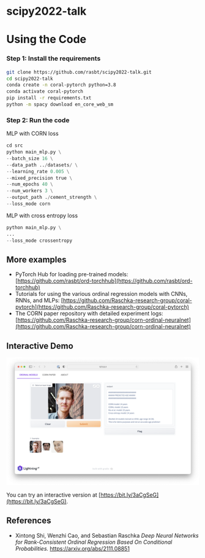 # scipy2022-talk



# Using the Code



### Step 1: Install the requirements

```bash
git clone https://github.com/rasbt/scipy2022-talk.git
cd scipy2022-talk
conda create -n coral-pytorch python=3.8
conda activate coral-pytorch
pip install -r requirements.txt
python -m spacy download en_core_web_sm
```

### Step 2: Run the code

MLP with CORN loss

```python
cd src
python main_mlp.py \
--batch_size 16 \
--data_path ../datasets/ \
--learning_rate 0.005 \
--mixed_precision true \
--num_epochs 40 \
--num_workers 3 \
--output_path ./cement_strength \
--loss_mode corn
```

MLP with cross entropy loss

```python
python main_mlp.py \
...
--loss_mode crossentropy
```



## More examples

- PyTorch Hub for loading pre-trained models: [https://github.com/rasbt/ord-torchhub](https://github.com/rasbt/ord-torchhub)
- Tutorials for using the various ordinal regression models with CNNs, RNNs, and MLPs: [https://github.com/Raschka-research-group/coral-pytorch](https://github.com/Raschka-research-group/coral-pytorch)
- The CORN paper repository with detailed experiment logs: [https://github.com/Raschka-research-group/corn-ordinal-neuralnet](https://github.com/Raschka-research-group/corn-ordinal-neuralnet)



## Interactive Demo

[![](images/app-screenshot.png)](https://bit.ly/3aCgSeG)

You can try an interactive version at [https://bit.ly/3aCgSeG](https://bit.ly/3aCgSeG).



## References

- Xintong Shi, Wenzhi Cao, and Sebastian Raschka 
*Deep Neural Networks for Rank-Consistent Ordinal Regression Based On Conditional Probabilities.*
https://arxiv.org/abs/2111.08851